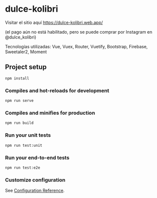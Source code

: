 # dulce-kolibri
Visitar el sitio aquí https://dulce-kolibri.web.app/ 

(el pago aún no está habilitado, pero se puede comprar por Instagram en @dulce_kolibri)

Tecnologías utilizadas: Vue, Vuex, Router, Vuetify, Bootstrap, Firebase, Sweetaler2, Moment

## Project setup
```
npm install
```

### Compiles and hot-reloads for development
```
npm run serve
```

### Compiles and minifies for production
```
npm run build
```

### Run your unit tests
```
npm run test:unit
```

### Run your end-to-end tests
```
npm run test:e2e
```

### Customize configuration
See [Configuration Reference](https://cli.vuejs.org/config/).
